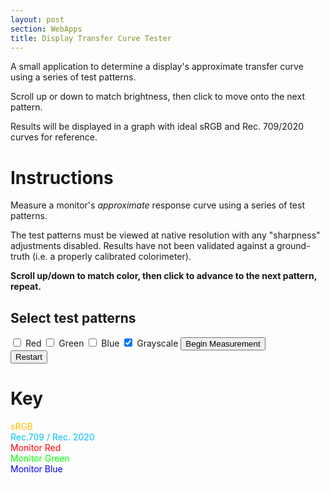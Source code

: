 ```yaml
---
layout: post
section: WebApps
title: Display Transfer Curve Tester
---
```

A small application to determine a display's approximate transfer curve using a series of test patterns.

Scroll up or down to match brightness, then click to move onto the next pattern.

Results will be displayed in a graph with ideal sRGB and Rec. 709/2020 curves for reference.

<!--continue-->

<div id='monitor-test-container'>
    <canvas id='monitor-test-canvas'></canvas>
    <div id='monitor-test-overlay'>
        <div id='monitor-test-startup-ui'>
            <h1>Instructions</h1>
            <p>Measure a monitor's <i>approximate</i> response curve using a series of test patterns.</p>
            <p>
                The test patterns must be viewed at native resolution with any "sharpness" adjustments disabled.
                Results have not been validated against a ground-truth (i.e. a properly calibrated colorimeter).
            </p>
            <p><b>Scroll up/down to match color, then click to advance to the next pattern, repeat.</b></p>
            <h2>Select test patterns</h2>
            <label><input type='checkbox' id='monitor-test-r'><span class='toggle fa fa-lg'></span> Red</label>
            <label><input type='checkbox' id='monitor-test-g'><span class='toggle fa fa-lg'></span> Green</label>
            <label><input type='checkbox' id='monitor-test-b'><span class='toggle fa fa-lg'></span> Blue</label>
            <label><input type='checkbox' id='monitor-test-w' checked><span class='toggle fa fa-lg'></span> Grayscale</label>
            <input type='button' id='monitor-test-start' value='Begin Measurement'>
        </div>
        <div id='monitor-test-results-ui'>
            <input type='button' id='monitor-test-restart' value='Restart'>
            <h1>Key</h1>
            <span style='color:#ffc000;'>sRGB</span><br>
            <span style='color:#00c0ff;'>Rec.709 / Rec. 2020</span><br>
            <span style='color:#ff0000;'>Monitor Red</span><br>
            <span style='color:#00ff00;'>Monitor Green</span><br>
            <span style='color:#0000ff;'>Monitor Blue</span><br>
            <span style='color:#ffffff;'>Monitor Grayscale</span><br>
        </div>
    </div>
    <script src='/arcade/monitor_calibration/monitor.js'></script>
    <script>
        let css = document.createElement('link')
        css.rel = 'stylesheet'
        css.href = '/arcade/monitor_calibration/monitor.css'
        css.addEventListener('load', event => monitorTestInit())
        document.head.appendChild(css)
    </script>
</div>